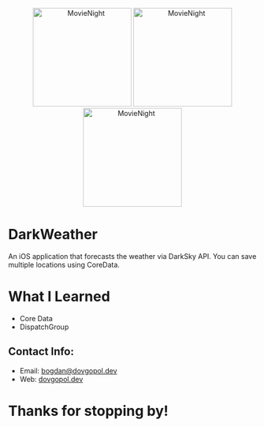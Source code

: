 <p align="center"><img src="https://dovgopol.dev/images/apps/darkweather/github/darkweather-1.png" width="200" title="MovieNight">     <img src="https://dovgopol.dev/images/apps/darkweather/github/darkweather-2.png" width="200" title="MovieNight">     <img src="https://dovgopol.dev/images/apps/darkweather/github/darkweather-3.png" width="200" title="MovieNight"></p>

# DarkWeather

An iOS application that forecasts the weather via DarkSky API. You can save multiple locations using CoreData.

# What I Learned

* Core Data
* DispatchGroup

## Contact Info:
- Email: bogdan@dovgopol.dev
- Web: [dovgopol.dev](https://dovgopol.dev)

# Thanks for stopping by!
